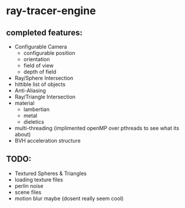# ray-tracer-engine

## completed features:

- Configurable Camera
    - configurable position
    - orientation 
    - field of view
    - depth of field
- Ray/Sphere Intersection
- hittible list of objects
- Anti-Aliasing
- Ray/Triangle Intersection
- material
    - lambertian
    - metal
    - dieletics
- multi-threading (implimented openMP over pthreads to see what its about)
- BVH acceleration structure


## TODO:
- Textured Spheres & Triangles
- loading texture files
- perlin noise
- scene files
- motion blur maybe (dosent really seem cool)


